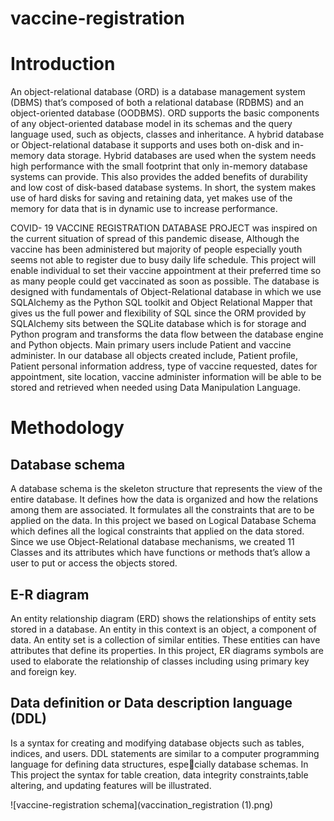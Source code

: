# vaccine-registration

# Introduction
An object-relational database (ORD) is a database management system (DBMS) that’s composed of both a relational database (RDBMS) and an object-oriented database (OODBMS).
ORD supports the basic components of any object-oriented database model in its schemas and the query language used, such as objects, classes and inheritance.
A hybrid database or Object-relational database it supports and uses both on-disk and in-memory data storage. Hybrid databases are used when the system needs high performance with the small footprint that only in-memory database systems can provide. This also provides the added benefits of durability and low cost of disk-based database systems. In short, the system makes use of hard disks for saving and retaining data, yet makes use of the memory for data that is in dynamic use to increase performance.

COVID- 19 VACCINE REGISTRATION DATABASE PROJECT was inspired on the current situation of spread of this pandemic disease, Although the vaccine has been administered but
majority of people especially youth seems not able to register due to busy daily life schedule. This project will enable individual to set their vaccine appointment at their preferred time so as many people could get vaccinated as soon as possible. The database is designed with fundamentals of Object-Relational database in which we use
SQLAlchemy as the Python SQL toolkit and Object Relational Mapper that gives us the full power and flexibility of SQL since the ORM provided by SQLAlchemy sits between the SQLite database which is for storage and Python program and transforms the data flow between the database engine and Python objects.
Main primary users include Patient and vaccine administer. In our database all objects created include, Patient profile, Patient personal information address, type of vaccine requested, dates for appointment, site location, vaccine administer information will be able to be stored and retrieved when needed using Data Manipulation Language.

# Methodology

## Database schema
A database schema is the skeleton structure that represents the view of the entire database. It defines how the data is organized and how the relations among them are associated. It formulates all the constraints that are to be applied on the data. In this project we based on Logical Database Schema which defines all the logical constraints that applied on the data stored. Since we use Object-Relational database mechanisms, we created 11 Classes and its attributes which have functions or methods that’s allow a user to put or access the objects stored.

## E-R diagram
An entity relationship diagram (ERD) shows the relationships of entity sets stored in a database.
An entity in this context is an object, a component of data. An entity set is a collection of similar entities. These entities can have attributes that define its properties. In this project, ER diagrams symbols are used to elaborate the relationship of classes including using primary key
and foreign key.

## Data definition or Data description language (DDL)
Is a syntax for creating and modifying database objects such as tables, indices, and users. DDL
statements are similar to a computer programming language for defining data structures, especially database schemas. In This project the syntax for table creation, data integrity constraints,table altering, and updating features will be illustrated.

![vaccine-registration schema](vaccination_registration (1).png)
